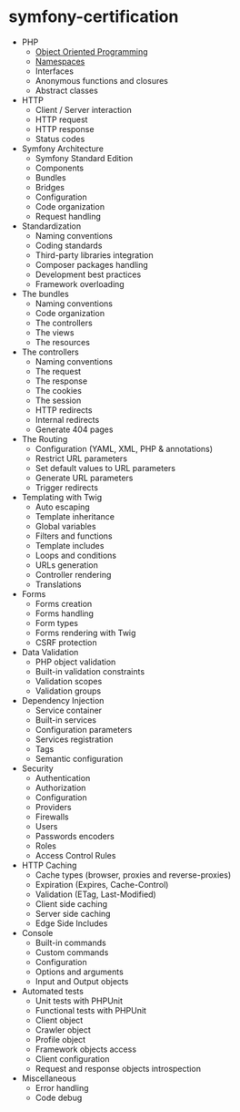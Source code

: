 # symfony-certification

- PHP
  - [Object Oriented Programming](php/oop.md)
  - [Namespaces](php/namespaces.md)
  - Interfaces
  - Anonymous functions and closures
  - Abstract classes
- HTTP
  - Client / Server interaction
  - HTTP request
  - HTTP response
  - Status codes
- Symfony Architecture
  - Symfony Standard Edition
  - Components
  - Bundles
  - Bridges
  - Configuration
  - Code organization
  - Request handling
- Standardization
  - Naming conventions
  - Coding standards
  - Third-party libraries integration
  - Composer packages handling
  - Development best practices
  - Framework overloading
- The bundles
  - Naming conventions
  - Code organization
  - The controllers
  - The views
  - The resources
- The controllers
  - Naming conventions
  - The request
  - The response
  - The cookies
  - The session
  - HTTP redirects
  - Internal redirects
  - Generate 404 pages
- The Routing
  - Configuration (YAML, XML, PHP & annotations)
  - Restrict URL parameters
  - Set default values to URL parameters
  - Generate URL parameters
  - Trigger redirects
- Templating with Twig
  - Auto escaping
  - Template inheritance
  - Global variables
  - Filters and functions
  - Template includes
  - Loops and conditions
  - URLs generation
  - Controller rendering
  - Translations
- Forms
  - Forms creation
  - Forms handling
  - Form types
  - Forms rendering with Twig
  - CSRF protection
- Data Validation
  - PHP object validation
  - Built-in validation constraints
  - Validation scopes
  - Validation groups
- Dependency Injection
  - Service container
  - Built-in services
  - Configuration parameters
  - Services registration
  - Tags
  - Semantic configuration
- Security
  - Authentication
  - Authorization
  - Configuration
  - Providers
  - Firewalls
  - Users
  - Passwords encoders
  - Roles
  - Access Control Rules
- HTTP Caching
  - Cache types (browser, proxies and reverse-proxies)
  - Expiration (Expires, Cache-Control)
  - Validation (ETag, Last-Modified)
  - Client side caching
  - Server side caching
  - Edge Side Includes
- Console
  - Built-in commands
  - Custom commands
  - Configuration
  - Options and arguments
  - Input and Output objects
- Automated tests
  - Unit tests with PHPUnit
  - Functional tests with PHPUnit
  - Client object
  - Crawler object
  - Profile object
  - Framework objects access
  - Client configuration
  - Request and response objects introspection
- Miscellaneous
  - Error handling
  - Code debug
